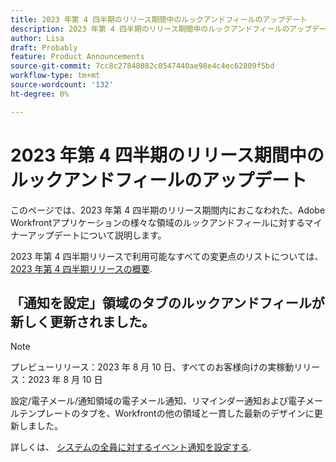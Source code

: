```yaml
---
title: 2023 年第 4 四半期のリリース期間中のルックアンドフィールのアップデート
description: 2023 年第 4 四半期のリリース期間中のルックアンドフィールのアップデート
author: Lisa
draft: Probably
feature: Product Announcements
source-git-commit: 7cc8c27848082c0547440ae98e4c4ec62809f5bd
workflow-type: tm+mt
source-wordcount: '132'
ht-degree: 0%

---
```



# 2023 年第 4 四半期のリリース期間中のルックアンドフィールのアップデート

このページでは、2023 年第 4 四半期のリリース期間内におこなわれた、Adobe Workfrontアプリケーションの様々な領域のルックアンドフィールに対するマイナーアップデートについて説明します。

2023 年第 4 四半期リリースで利用可能なすべての変更点のリストについては、 [2023 年第 4 四半期リリースの概要](/help/quicksilver/product-announcements/product-releases/23-q4-release-activity/23-q4-release-overview.md).

## 「通知を設定」領域のタブのルックアンドフィールが新しく更新されました。

>[!NOTE]
>
>プレビューリリース：2023 年 8 月 10 日、すべてのお客様向けの実稼動リリース：2023 年 8 月 10 日

設定/電子メール/通知領域の電子メール通知、リマインダー通知および電子メールテンプレートのタブを、Workfrontの他の領域と一貫した最新のデザインに更新しました。

詳しくは、 [システムの全員に対するイベント通知を設定する](/help/quicksilver/administration-and-setup/manage-workfront/emails/configure-event-notifications-for-everyone-in-the-system.md).

